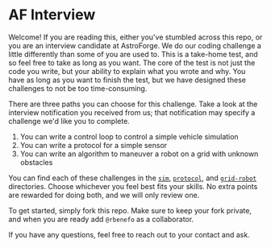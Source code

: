 # AF Interview

Welcome! If you are reading this, either you've stumbled across this repo, or you are an interview candidate at AstroForge. We do our coding challenge a little differently than some of you are used to. This is a take-home test, and so feel free to take as long as you want. The core of the test is not just the code you write, but your ability to explain what you wrote and why. You have as long as you want to finish the test, but we have designed these challenges to not be too time-consuming.

There are three paths you can choose for this challenge. Take a look at the interview notification you received from us; that notification may specify a challenge we'd like you to complete.
1. You can write a control loop to control a simple vehicle simulation
2. You can write a protocol for a simple sensor
3. You can write an algorithm to maneuver a robot on a grid with unknown obstacles

You can find each of these challenges in the [`sim`](./sim), [`protocol`](./protocol), and [`grid-robot`](./grid-robot) directories. Choose whichever you feel best fits your skills. No extra points are rewarded for doing both, and we will only review one.

To get started, simply fork this repo. Make sure to keep your fork private, and when you are ready add `@rbenefo` as a collaborator.

If you have any questions, feel free to reach out to your contact and ask.
